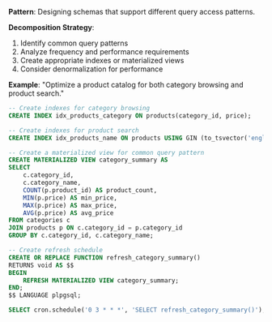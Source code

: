 **Pattern**: Designing schemas that support different query access patterns.

**Decomposition Strategy**:

1. Identify common query patterns
2. Analyze frequency and performance requirements
3. Create appropriate indexes or materialized views
4. Consider denormalization for performance

**Example**: "Optimize a product catalog for both category browsing and product search."

```SQL
-- Create indexes for category browsing
CREATE INDEX idx_products_category ON products(category_id, price);

-- Create indexes for product search
CREATE INDEX idx_products_name ON products USING GIN (to_tsvector('english', product_name));

-- Create a materialized view for common query pattern
CREATE MATERIALIZED VIEW category_summary AS
SELECT
    c.category_id,
    c.category_name,
    COUNT(p.product_id) AS product_count,
    MIN(p.price) AS min_price,
    MAX(p.price) AS max_price,
    AVG(p.price) AS avg_price
FROM categories c
JOIN products p ON c.category_id = p.category_id
GROUP BY c.category_id, c.category_name;

-- Create refresh schedule
CREATE OR REPLACE FUNCTION refresh_category_summary()
RETURNS void AS $$
BEGIN
    REFRESH MATERIALIZED VIEW category_summary;
END;
$$ LANGUAGE plpgsql;

SELECT cron.schedule('0 3 * * *', 'SELECT refresh_category_summary()');
```

